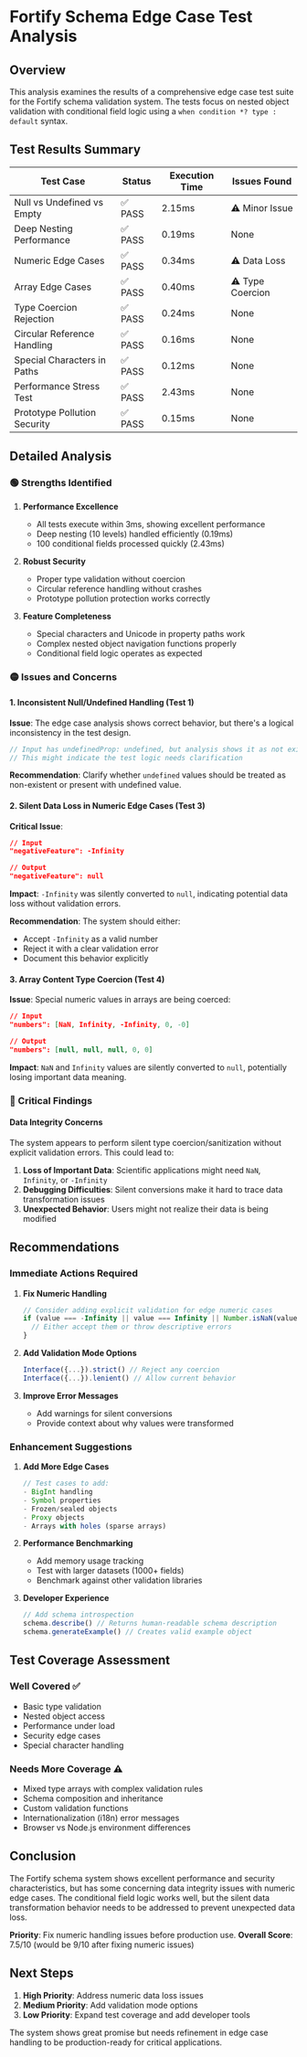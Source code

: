 # Fortify Schema Edge Case Test Analysis

## Overview
This analysis examines the results of a comprehensive edge case test suite for the Fortify schema validation system. The tests focus on nested object validation with conditional field logic using a `when condition *? type : default` syntax.

## Test Results Summary

| Test Case | Status | Execution Time | Issues Found |
|-----------|--------|----------------|--------------|
| Null vs Undefined vs Empty | ✅ PASS | 2.15ms | ⚠️ Minor Issue |
| Deep Nesting Performance | ✅ PASS | 0.19ms | None |
| Numeric Edge Cases | ✅ PASS | 0.34ms | ⚠️ Data Loss |
| Array Edge Cases | ✅ PASS | 0.40ms | ⚠️ Type Coercion |
| Type Coercion Rejection | ✅ PASS | 0.24ms | None |
| Circular Reference Handling | ✅ PASS | 0.16ms | None |
| Special Characters in Paths | ✅ PASS | 0.12ms | None |
| Performance Stress Test | ✅ PASS | 2.43ms | None |
| Prototype Pollution Security | ✅ PASS | 0.15ms | None |

## Detailed Analysis

### 🟢 Strengths Identified

1. **Performance Excellence**
   - All tests execute within 3ms, showing excellent performance
   - Deep nesting (10 levels) handled efficiently (0.19ms)
   - 100 conditional fields processed quickly (2.43ms)

2. **Robust Security**
   - Proper type validation without coercion
   - Circular reference handling without crashes
   - Prototype pollution protection works correctly

3. **Feature Completeness**
   - Special characters and Unicode in property paths work
   - Complex nested object navigation functions properly
   - Conditional field logic operates as expected

### 🟡 Issues and Concerns

#### 1. **Inconsistent Null/Undefined Handling (Test 1)**
**Issue**: The edge case analysis shows correct behavior, but there's a logical inconsistency in the test design.

```typescript
// Input has undefinedProp: undefined, but analysis shows it as not existing
// This might indicate the test logic needs clarification
```

**Recommendation**: Clarify whether `undefined` values should be treated as non-existent or present with undefined value.

#### 2. **Silent Data Loss in Numeric Edge Cases (Test 3)**
**Critical Issue**: 
```json
// Input
"negativeFeature": -Infinity

// Output  
"negativeFeature": null
```

**Impact**: `-Infinity` was silently converted to `null`, indicating potential data loss without validation errors.

**Recommendation**: The system should either:
- Accept `-Infinity` as a valid number
- Reject it with a clear validation error
- Document this behavior explicitly

#### 3. **Array Content Type Coercion (Test 4)**
**Issue**: Special numeric values in arrays are being coerced:
```json
// Input
"numbers": [NaN, Infinity, -Infinity, 0, -0]

// Output
"numbers": [null, null, null, 0, 0]
```

**Impact**: `NaN` and `Infinity` values are silently converted to `null`, potentially losing important data meaning.

### 🔴 Critical Findings

#### Data Integrity Concerns
The system appears to perform silent type coercion/sanitization without explicit validation errors. This could lead to:

1. **Loss of Important Data**: Scientific applications might need `NaN`, `Infinity`, or `-Infinity`
2. **Debugging Difficulties**: Silent conversions make it hard to trace data transformation issues
3. **Unexpected Behavior**: Users might not realize their data is being modified

## Recommendations

### Immediate Actions Required

1. **Fix Numeric Handling**
   ```typescript
   // Consider adding explicit validation for edge numeric cases
   if (value === -Infinity || value === Infinity || Number.isNaN(value)) {
     // Either accept them or throw descriptive errors
   }
   ```

2. **Add Validation Mode Options**
   ```typescript
   Interface({...}).strict() // Reject any coercion
   Interface({...}).lenient() // Allow current behavior
   ```

3. **Improve Error Messages**
   - Add warnings for silent conversions
   - Provide context about why values were transformed

### Enhancement Suggestions

1. **Add More Edge Cases**
   ```typescript
   // Test cases to add:
   - BigInt handling
   - Symbol properties
   - Frozen/sealed objects
   - Proxy objects
   - Arrays with holes (sparse arrays)
   ```

2. **Performance Benchmarking**
   - Add memory usage tracking
   - Test with larger datasets (1000+ fields)
   - Benchmark against other validation libraries

3. **Developer Experience**
   ```typescript
   // Add schema introspection
   schema.describe() // Returns human-readable schema description
   schema.generateExample() // Creates valid example object
   ```

## Test Coverage Assessment

### Well Covered ✅
- Basic type validation
- Nested object access
- Performance under load
- Security edge cases
- Special character handling

### Needs More Coverage ⚠️
- Mixed type arrays with complex validation rules
- Schema composition and inheritance
- Custom validation functions
- Internationalization (i18n) error messages
- Browser vs Node.js environment differences

## Conclusion

The Fortify schema system shows excellent performance and security characteristics, but has some concerning data integrity issues with numeric edge cases. The conditional field logic works well, but the silent data transformation behavior needs to be addressed to prevent unexpected data loss.

**Priority**: Fix numeric handling issues before production use.
**Overall Score**: 7.5/10 (would be 9/10 after fixing numeric issues)

## Next Steps

1. **High Priority**: Address numeric data loss issues
2. **Medium Priority**: Add validation mode options
3. **Low Priority**: Expand test coverage and add developer tools

The system shows great promise but needs refinement in edge case handling to be production-ready for critical applications.